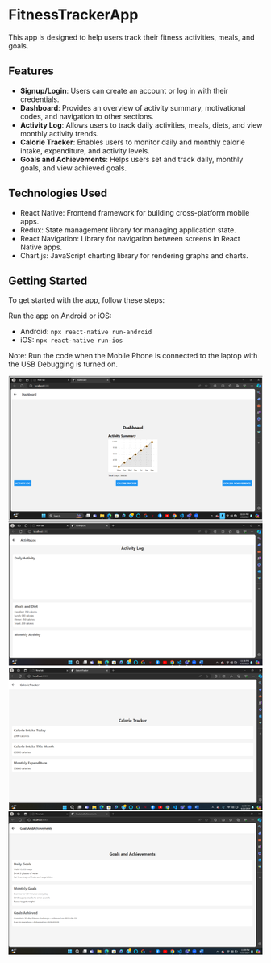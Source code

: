 # FitnessTrackerApp
This app is designed to help users track their fitness activities, meals, and goals.

## Features

- **Signup/Login**: Users can create an account or log in with their credentials.
- **Dashboard**: Provides an overview of activity summary, motivational codes, and navigation to other sections.
- **Activity Log**: Allows users to track daily activities, meals, diets, and view monthly activity trends.
- **Calorie Tracker**: Enables users to monitor daily and monthly calorie intake, expenditure, and activity levels.
- **Goals and Achievements**: Helps users set and track daily, monthly goals, and view achieved goals.

## Technologies Used

- React Native: Frontend framework for building cross-platform mobile apps.
- Redux: State management library for managing application state.
- React Navigation: Library for navigation between screens in React Native apps.
- Chart.js: JavaScript charting library for rendering graphs and charts.

## Getting Started

To get started with the app, follow these steps:

Run the app on Android or iOS:
   - Android: `npx react-native run-android`
   - iOS: `npx react-native run-ios`

Note: Run the code when the Mobile Phone is connected to the laptop with the USB Debugging is turned on.

![Dashboard](images/pic_1.png)
![Activity Log](images/pic_2.png)
![Calorie Tracker](images/pic_3.png)
![Goals and Achievements](images/pic_4.png)


